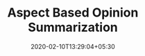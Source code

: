 ---
# Documentation: https://wowchemy.com/docs/managing-content/

title: "Aspect Based Opinion Summarization"
summary: "Exploring the problem of generating text summaries with coherent and controllable aspects. Used unsupervised text summarization and aspect extraction techniques to generate summaries of user reviews on TripAdvisor."
authors: []
tags: []
categories: []
date: 2020-02-10T13:29:04+05:30

# Optional external URL for project (replaces project detail page).
external_link: ""

# Featured image
# To use, add an image named `featured.jpg/png` to your page's folder.
# Focal points: Smart, Center, TopLeft, Top, TopRight, Left, Right, BottomLeft, Bottom, BottomRight.
image:
  caption: ""
  focal_point: ""
  preview_only: false

# Custom links (optional).
#   Uncomment and edit lines below to show custom links.
# links:
# - name: Follow
#   url: https://twitter.com
#   icon_pack: fab
#   icon: twitter

url_code: ""
url_pdf: ""
url_slides: "https://docs.google.com/presentation/d/1Omq4YjhgH8Og4O7xqBQmDkHZBIc41KWyjg4N7Fa7P1I"
url_video: ""

# Slides (optional).
#   Associate this project with Markdown slides.
#   Simply enter your slide deck's filename without extension.
#   E.g. `slides = "example-slides"` references `content/slides/example-slides.md`.
#   Otherwise, set `slides = ""`.
slides: ""
---